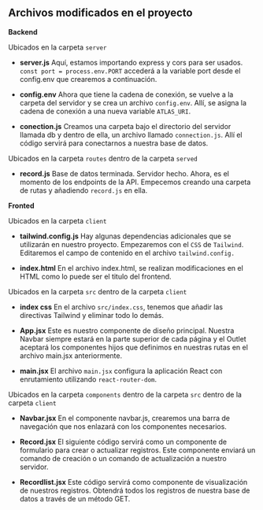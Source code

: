 Archivos modificados en el proyecto
---
**Backend** 

Ubicados en la carpeta ```server```

- **server.js** Aquí, estamos importando express y cors para ser usados. ```const port = process.env.PORT``` accederá a la variable port desde el config.env que crearemos a continuación.

- **config.env** Ahora que tiene la cadena de conexión, se vuelve a la carpeta del servidor y se crea un archivo ```config.env```. Allí, se asigna la cadena de conexión a una nueva variable ```ATLAS_URI```.

- **conection.js** Creamos una carpeta bajo el directorio del servidor llamada db y dentro de ella, un archivo llamado ```connection.js```. Allí el código servirá para conectarnos a nuestra base de datos.

Ubicados en la carpeta ```routes``` dentro de la carpeta ```served```

- **record.js** Base de datos terminada. Servidor hecho. Ahora, es el momento de los endpoints de la API. Empecemos creando una carpeta de rutas y añadiendo ```record.js``` en ella.

**Fronted**

Ubicados en la carpeta ```client```

- **tailwind.config.js** Hay algunas dependencias adicionales que se utilizarán en nuestro proyecto. Empezaremos con el ```CSS``` de ```Tailwind```. Editaremos el campo de contenido en el archivo ```tailwind.config.```

- **index.html** En el archivo index.html, se realizan modificaciones en el HTML como lo puede ser el titulo del frontend.

Ubicados en la carpeta ```src``` dentro de la carpeta ```client```

- **index css** En el archivo ```src/index.css```, tenemos que añadir las directivas Tailwind y eliminar todo lo demás.

- **App.jsx** Este es nuestro componente de diseño principal. Nuestra Navbar siempre estará en la parte superior de cada página y el Outlet aceptará los componentes hijos que definimos en nuestras rutas en el archivo main.jsx anteriormente.

- **main.jsx** El archivo ```main.jsx``` configura la aplicación React con enrutamiento utilizando ```react-router-dom```.

Ubicados en la carpeta ```components``` dentro de la carpeta ```src``` dentro de la carpeta ```client```

- **Navbar.jsx** En el componente navbar.js, crearemos una barra de navegación que nos enlazará con los componentes necesarios.

- **Record.jsx** El siguiente código servirá como un componente de formulario para crear o actualizar registros. Este componente enviará un comando de creación o un comando de actualización a nuestro servidor.

- **Recordlist.jsx** Este código servirá como componente de visualización de nuestros registros. Obtendrá todos los registros de nuestra base de datos a través de un método GET.
